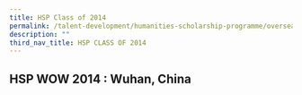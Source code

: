 ```yaml
---
title: HSP Class of 2014
permalink: /talent-development/humanities-scholarship-programme/overseasexposure-education-gallery/2014/
description: ""
third_nav_title: HSP CLASS OF 2014
---
```

HSP WOW 2014 : Wuhan, China
---------------------------

